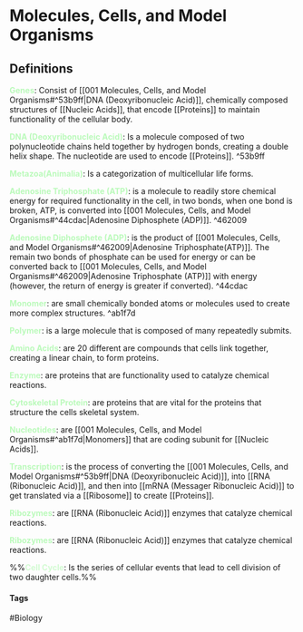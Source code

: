 # Molecules, Cells, and Model Organisms

## Definitions
<span style="color: #BBFABB; font-weight: bold;">Genes</span>: Consist of [[001 Molecules, Cells, and Model Organisms#^53b9ff|DNA (Deoxyribonucleic Acid)]], chemically composed structures of [[Nucleic Acids]], that encode [[Proteins]] to maintain functionality of the cellular body. 

<span style="color: #BBFABB; font-weight: bold;">DNA (Deoxyribonucleic Acid)</span>: Is a molecule composed of two polynucleotide chains held together by hydrogen bonds, creating a double helix shape. The nucleotide are used to encode [[Proteins]]. ^53b9ff

<span style="color: #BBFABB; font-weight: bold;">Metazoa(Animalia)</span>: Is a categorization of multicellular life forms.

<span style="color: #BBFABB; font-weight: bold;">Adenosine Triphosphate (ATP)</span>: is a molecule to readily store chemical energy for required functionality in the cell, in two bonds, when one bond is broken, ATP, is converted into [[001 Molecules, Cells, and Model Organisms#^44cdac|Adenosine Diphosphete (ADP)]]. ^462009

<span style="color: #BBFABB; font-weight: bold;">Adenosine Diphosphete (ADP)</span>: is the product of [[001 Molecules, Cells, and Model Organisms#^462009|Adenosine Triphosphate(ATP)]]. The remain two bonds of phosphate can be used for energy or can be converted back to [[001 Molecules, Cells, and Model Organisms#^462009|Adenosine Triphosphate (ATP)]] with energy (however, the return of energy is greater if converted). ^44cdac

<span style="color: #BBFABB; font-weight: bold;">Monomer</span>: are small chemically bonded atoms or molecules used to create more complex structures. ^ab1f7d

<span style="color: #BBFABB; font-weight: bold;">Polymer</span>: is a large molecule that is composed of many repeatedly submits.

<span style="color: #BBFABB; font-weight: bold;">Amino Acids</span>: are 20 different are compounds that cells link together, creating a linear chain, to form proteins.

<span style="color: #BBFABB; font-weight: bold;">Enzyme</span>: are proteins that are functionality used to catalyze chemical reactions. 

<span style="color: #BBFABB; font-weight: bold;">Cytoskeletal Protein</span>: are proteins that are vital for the proteins that structure the cells skeletal system.

<span style="color: #BBFABB; font-weight: bold;">Nucleotides</span>: are [[001 Molecules, Cells, and Model Organisms#^ab1f7d|Monomers]] that are coding subunit for [[Nucleic Acids]].

<span style="color: #BBFABB; font-weight: bold;">Transcription</span>: is the process of converting the [[001 Molecules, Cells, and Model Organisms#^53b9ff|DNA (Deoxyribonucleic Acid)]], into [[RNA (Ribonucleic Acid)]], and then into [[mRNA (Messager Ribonucleic Acid)]] to get translated via a [[Ribosome]] to create [[Proteins]].

<span style="color: #BBFABB; font-weight: bold;">Ribozymes</span>: are [[RNA (Ribonucleic Acid)]] enzymes that catalyze chemical reactions.

<span style="color: #BBFABB; font-weight: bold;">Ribozymes</span>: are [[RNA (Ribonucleic Acid)]] enzymes that catalyze chemical reactions.

%%<span style="color: #BBFABBA6; font-weight: bold;">Cell Cycle</span>: Is the series of cellular events that lead to cell division of two daughter cells.%%

#### Tags
#Biology